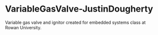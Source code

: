 # VariableGasValve-JustinDougherty
Variable gas valve and ignitor created for embedded systems class at Rowan University.
